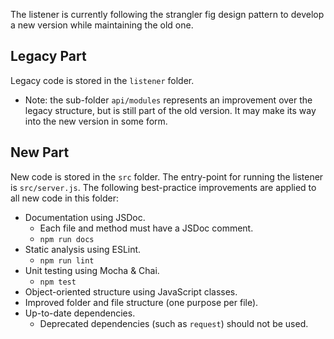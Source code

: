 <!--
SPDX-FileCopyrightText: Copyright 2022 Opal Health Informatics Group at the Research Institute of the McGill University Health Centre <john.kildea@mcgill.ca>

SPDX-License-Identifier: AGPL-3.0-or-later
-->

The listener is currently following the strangler fig design pattern to develop a new version while maintaining the old one.

## Legacy Part

Legacy code is stored in the `listener` folder.
  - Note: the sub-folder `api/modules` represents an improvement over the legacy structure,
    but is still part of the old version. It may make its way into the new version in some form.

## New Part
New code is stored in the `src` folder. The entry-point for running the listener is `src/server.js`.
The following best-practice improvements are applied to all new code in this folder:

  - Documentation using JSDoc.
      * Each file and method must have a JSDoc comment.
      * `npm run docs`
  - Static analysis using ESLint.
      * `npm run lint`
  - Unit testing using Mocha & Chai.
      * `npm test`
  - Object-oriented structure using JavaScript classes.
  - Improved folder and file structure (one purpose per file).
  - Up-to-date dependencies.
      * Deprecated dependencies (such as `request`) should not be used.
